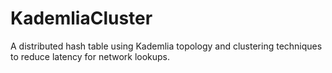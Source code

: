 # KademliaCluster
A distributed hash table using Kademlia topology and clustering techniques to reduce latency for network lookups.
